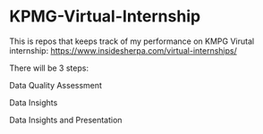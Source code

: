 # KPMG-Virtual-Internship
This is repos that keeps track of my performance on KMPG Virutal internship: https://www.insidesherpa.com/virtual-internships/

There will be 3 steps:

Data Quality Assessment

Data Insights

Data Insights and Presentation
